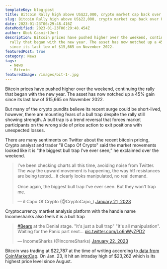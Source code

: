 ```yaml
---
templateKey: blog-post
title: Bitcoin Rally high above US$22,000, crypto market cap back over US$1 trillion
slug: Bitcoin Rally high above US$22,000, crypto market cap back over US$1 trillion
date: 2023-01-23T06:29:48.416Z
dateModified: 2023-01-23T06:29:48.454Z
author: Obok Casmir(Jnr)
description: Bitcoin prices have pushed higher over the weekend, continuing the
  rally that began with the new year. The asset has now notched up a 45% gain
  since its last low of $15,665 on November 2022.
featuredPost: true
category: News
tags:
  - News
  - Bitcoin
featuredImage: /images/bit-1-.jpg
---
```

Bitcoin prices have pushed higher over the weekend, continuing the rally that began with the new year. The asset has now notched up a 45% gain since its last low of $15,665 on November 2022.

B﻿ut many of the crypto pundits believe its recent surge could be short-lived, however, there are mounting fears of a bull trap despite the rally still showing strength. A bull trap is a trend reversal that forces market participants on the wrong side of price action to exit positions with unexpected losses.

T﻿here are many sentiments on Twitter about the recent bitcoin pricing, Crypto analyst and trader "il Capo Of Crypto" said the market movements looked like it is “the biggest bull trap I’ve ever seen,” he exclaimed over the weekend.

<blockquote class="twitter-tweet"><p lang="en" dir="ltr">I&#39;ve been checking charts all this time, avoiding noise from Twitter. The way the upward movement is happening, the way htf resistances are being tested... it clearly looks manipulated, no real demand.<br><br>Once again, the biggest bull trap I&#39;ve ever seen. But they won&#39;t trap me.</p>&mdash; il Capo Of Crypto (@CryptoCapo_) <a href="https://twitter.com/CryptoCapo_/status/1616725974292340736?ref_src=twsrc%5Etfw">January 21, 2023</a></blockquote> <script async src="https://platform.twitter.com/widgets.js" charset="utf-8"></script>

C﻿ryptocurrency martket analysis platform with the handle name Incomesharks also feels it is a bull trap

<blockquote class="twitter-tweet"><p lang="en" dir="ltr"><a href="https://twitter.com/hashtag/Bears?src=hash&amp;ref_src=twsrc%5Etfw">#Bears</a> at the Denial stage. &quot;It&#39;s just a bull trap&quot; &quot;It&#39;s all manipulation&quot;. Waiting for the Panic part next... <a href="https://t.co/Lo6nWyZPD2">pic.twitter.com/Lo6nWyZPD2</a></p>&mdash; IncomeSharks (@IncomeSharks) <a href="https://twitter.com/IncomeSharks/status/1616991353724108801?ref_src=twsrc%5Etfw">January 22, 2023</a></blockquote> <script async src="https://platform.twitter.com/widgets.js" charset="utf-8"></script>

Bitcoin was trading at $22,787 at the time of writing according to[ data from CoinMarketCap](https://coinmarketcap.com/). On Jan. 23, it hit an intraday high of $23,262 which is its highest price level since August.